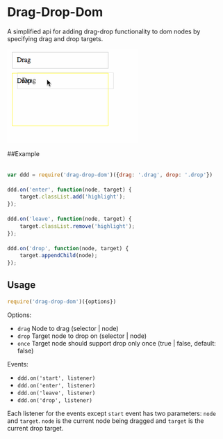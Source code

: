 # Drag-Drop-Dom

A simplified api for adding drag-drop functionality to dom nodes by specifying drag and drop targets.

![img](https://raw.githubusercontent.com/vegetableman/drag-drop-dom/master/example.gif)

##Example

```js

var ddd = require('drag-drop-dom')({drag: '.drag', drop: '.drop'})

ddd.on('enter', function(node, target) {
    target.classList.add('highlight');
});

ddd.on('leave', function(node, target) {
    target.classList.remove('highlight');
});

ddd.on('drop', function(node, target) {
    target.appendChild(node);
});

```

## Usage

```js
require('drag-drop-dom')({options})
```

Options:

 - `drag` Node to drag (selector | node)
 - `drop` Target node to drop on (selector | node)
 - `once` Target node should support drop only once (true | false, default: false)

Events:

 -  `ddd.on('start', listener)` 
 -  `ddd.on('enter', listener)` 
 -  `ddd.on('leave', listener)` 
 -  `ddd.on('drop', listener)` 

Each listener for the events except ```start``` event has two parameters: ```node``` and ```target```. ```node``` is the current node being dragged and ```target``` is the current drop target.
